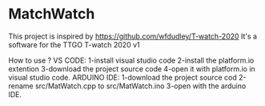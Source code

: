 # MatchWatch
This project is inspired by https://github.com/wfdudley/T-watch-2020 It's a software for the TTGO T-watch 2020 v1

How to use ? 
VS CODE:
1-install visual studio code
2-install the platform.io extention
3-download the project source code
4-open it with platform.io in visual studio code.
ARDUINO IDE: 
1-download the project source cod
2-rename src/MatWatch.cpp to src/MatWatch.ino
3-open with the arduino IDE.
